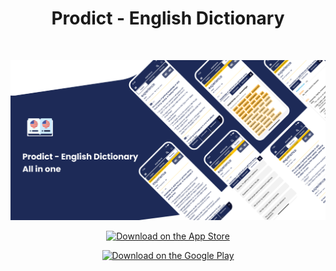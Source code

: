<!-- START doctoc generated TOC please keep comment here to allow auto update -->
<!-- DON'T EDIT THIS SECTION, INSTEAD RE-RUN doctoc TO UPDATE -->
<h1 align="center"> Prodict - English Dictionary </h1> <br>
<p align="center">
  <a href="https://gitpoint.co/">
    <img alt="Logo" title="GitPoint" src="https://raw.githubusercontent.com/prodictee/prodictee.github.io/51f95f3db95bd15cc8f735f2c32fcb97a9d83551/landing.jpg" width=";100%">
  </a>
</p>

<p align="center">
 

</p>

<p align="center">
  <a href="https://prodict.net/">
    <img alt="Download on the App Store" title="App Store" src="http://i.imgur.com/0n2zqHD.png" width="140">
  </a>
</p>

<p align="center">
  <a href="https://play.google.com/store/apps/details?id=com.dat.prodict.ee">
    <img alt="Download on the Google Play" title="Android" src="http://i.imgur.com/mtGRPuM.png" width="140">
  </a>
</p>
